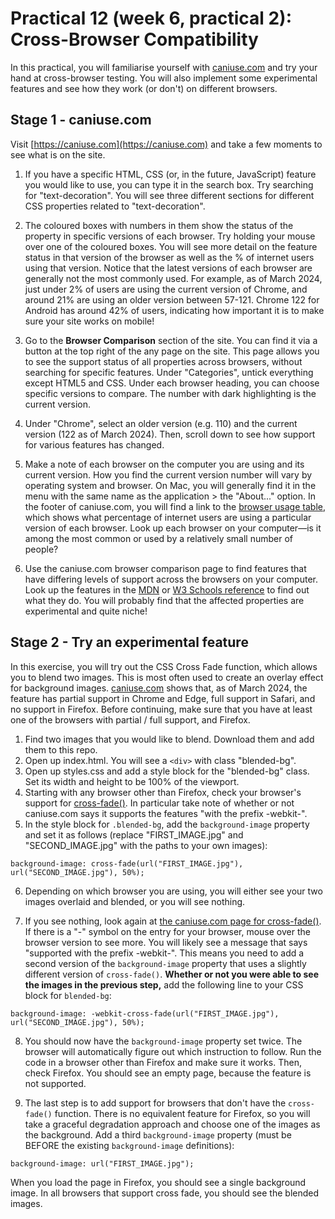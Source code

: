 # Practical 12 (week 6, practical 2): Cross-Browser Compatibility

In this practical, you will familiarise yourself with [caniuse.com](https://caniuse.com) and try your hand at cross-browser testing. You will also implement some experimental features and see how they work (or don't) on different browsers.

## Stage 1 - caniuse.com
Visit [https://caniuse.com](https://caniuse.com) and take a few moments to see what is on the site.

1. If you have a specific HTML, CSS (or, in the future, JavaScript) feature you would like to use, you can type it in the search box. Try searching for "text-decoration". You will see three different sections for different CSS properties related to "text-decoration". 

2. The coloured boxes with numbers in them show the status of the property in specific versions of each browser. Try holding your mouse over one of the coloured boxes. You will see more detail on the feature status in that version of the browser as well as the % of internet users using that version. Notice that the latest versions of each browser are generally not the most commonly used. For example, as of March 2024, just under 2% of users are using the current version of Chrome, and around 21% are using an older version between 57-121. Chrome 122 for Android has around 42% of users, indicating how important it is to make sure your site works on mobile!

3. Go to the **Browser Comparison** section of the site. You can find it via a button at the top right of the any page on the site. This page allows you to see the support status of all properties across browsers, without searching for specific features. Under "Categories", untick everything except HTML5 and CSS. Under each browser heading, you can choose specific versions to compare. The number with dark highlighting is the current version.

4. Under "Chrome", select an older version (e.g. 110) and the current version (122 as of March 2024). Then, scroll down to see how support for various features has changed.

5. Make a note of each browser on the computer you are using and its current version. How you find the current version number will vary by operating system and browser. On Mac, you will generally find it in the menu with the same name as the application > the "About..." option. In the footer of caniuse.com, you will find a link to the [browser usage table](https://caniuse.com/usage-table), which shows what percentage of internet users are using a particular version of each browser. Look up each browser on your computer—is it among the most common or used by a relatively small number of people?

6. Use the caniuse.com browser comparison page to find features that have differing levels of support across the browsers on your computer. Look up the features in the [MDN](https://developer.mozilla.org/en-US/docs/Web/CSS/Reference) or [W3 Schools reference](https://www.w3schools.com/css/default.asp) to find out what they do. You will probably find that the affected properties are experimental and quite niche!

## Stage 2 - Try an experimental feature
In this exercise, you will try out the CSS Cross Fade function, which allows you to blend two images. This is most often used to create an overlay effect for background images. [caniuse.com](https://caniuse.com/css-cross-fade) shows that, as of March 2024, the feature has partial support in Chrome and Edge, full support in Safari, and no support in Firefox. Before continuing, make sure that you have at least one of the browsers with partial / full support, and Firefox.

1. Find two images that you would like to blend. Download them and add them to this repo.
2. Open up index.html. You will see a `<div>` with class "blended-bg".
3. Open up styles.css and add a style block for the "blended-bg" class. Set its width and height to be 100% of the viewport.
4. Starting with any browser other than Firefox, check your browser's support for [cross-fade()](https://caniuse.com/css-cross-fade). In particular take note of whether or not caniuse.com says it supports the features "with the prefix -webkit-".
5. In the style block for `.blended-bg`, add the `background-image` property and set it as follows (replace "FIRST_IMAGE.jpg" and "SECOND_IMAGE.jpg" with the paths to your own images): 

```background-image: cross-fade(url("FIRST_IMAGE.jpg"), url("SECOND_IMAGE.jpg"), 50%);```

6. Depending on which browser you are using, you will either see your two images overlaid and blended, or you will see nothing. 

7. If you see nothing, look again at [the caniuse.com page for cross-fade()](https://caniuse.com/css-cross-fade). If there is a "-" symbol on the entry for your browser, mouse over the browser version to see more. You will likely see a message that says "supported with the prefix -webkit-". This means you need to add a second version of the `background-image` property that uses a slightly different version of `cross-fade()`. **Whether or not you were able to see the images in the previous step,** add the following line to your CSS block for `blended-bg`:

```background-image: -webkit-cross-fade(url("FIRST_IMAGE.jpg"), url("SECOND_IMAGE.jpg"), 50%);```

8. You should now have the `background-image` property set twice. The browser will automatically figure out which instruction to follow. Run the code in a browser other than Firefox and make sure it works. Then, check Firefox. You should see an empty page, because the feature is not supported.

9. The last step is to add support for browsers that don't have the `cross-fade()` function. There is no equivalent feature for Firefox, so you will take a graceful degradation approach and choose one of the images as the background. Add a third `background-image` property (must be BEFORE the existing `background-image` definitions):

```background-image: url("FIRST_IMAGE.jpg");```

When you load the page in Firefox, you should see a single background image. In all browsers that support cross fade, you should see the blended images.